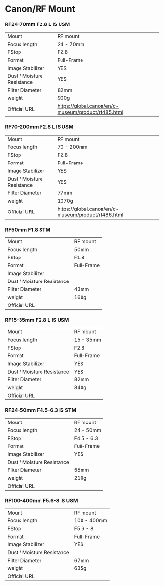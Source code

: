 # Canon/RF Mount

### RF24-70mm F2.8 L IS USM
|  | |
| -- | -- |
| Mount  | RF mount |
| Focus length | 24 - 70mm |
| FStop | F2.8 |
| Format  | Full-Frame |
| Image Stabilizer  | YES  |
| Dust / Moisture Resistance | YES  |
| Filter Diameter | 82mm |
| weight | 900g |
| Official URL | https://global.canon/en/c-museum/product/rf485.html |

### RF70-200mm F2.8 L IS USM
|  | |
| -- | -- |
| Mount  | RF mount |
| Focus length | 70 - 200mm |
| FStop | F2.8 |
| Format  | Full-Frame |
| Image Stabilizer  | YES  |
| Dust / Moisture Resistance | YES  |
| Filter Diameter | 77mm |
| weight | 1070g |
| Official URL | https://global.canon/en/c-museum/product/rf486.html |

### RF50mm F1.8 STM
|  | |
| -- | -- |
| Mount  | RF mount |
| Focus length | 50mm |
| FStop | F1.8 |
| Format  | Full-Frame |
| Image Stabilizer  |   |
| Dust / Moisture Resistance |   |
| Filter Diameter | 43mm |
| weight | 160g |
| Official URL |  |

### RF15-35mm F2.8 L IS USM
|  | |
| -- | -- |
| Mount  | RF mount |
| Focus length | 15 - 35mm |
| FStop | F2.8 |
| Format  | Full-Frame |
| Image Stabilizer  | YES  |
| Dust / Moisture Resistance | YES  |
| Filter Diameter | 82mm |
| weight | 840g |
| Official URL |  |

### RF24-50mm F4.5-6.3 IS STM
|  | |
| -- | -- |
| Mount  | RF mount |
| Focus length | 24 - 50mm |
| FStop | F4.5 - 6.3 |
| Format  | Full-Frame |
| Image Stabilizer  | YES  |
| Dust / Moisture Resistance |   |
| Filter Diameter | 58mm |
| weight | 210g |
| Official URL |  |

### RF100-400mm F5.6-8 IS USM
|  | |
| -- | -- |
| Mount  | RF mount |
| Focus length | 100 - 400mm |
| FStop | F5.6 - 8 |
| Format  | Full-Frame |
| Image Stabilizer  | YES  |
| Dust / Moisture Resistance |   |
| Filter Diameter | 67mm |
| weight | 635g |
| Official URL |  |
